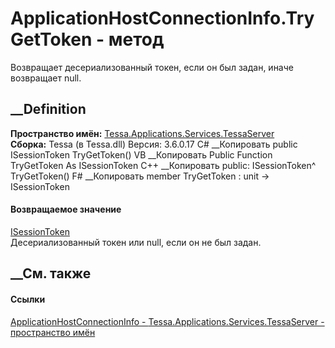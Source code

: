 # ApplicationHostConnectionInfo.TryGetToken - метод
Возвращает десериализованный токен, если он был задан, иначе возвращает null.
## __Definition
 **Пространство имён:**
[Tessa.Applications.Services.TessaServer](N_Tessa_Applications_Services_TessaServer.htm)  
 **Сборка:** Tessa (в Tessa.dll) Версия: 3.6.0.17
C# __Копировать
     public ISessionToken TryGetToken()
VB __Копировать
     Public Function TryGetToken As ISessionToken
C++ __Копировать
     public:
    ISessionToken^ TryGetToken()
F# __Копировать
     member TryGetToken : unit -> ISessionToken 
#### Возвращаемое значение
[ISessionToken](T_Tessa_Platform_Runtime_ISessionToken.htm)  
Десериализованный токен или null, если он не был задан.
##  __См. также
#### Ссылки
[ApplicationHostConnectionInfo -
](T_Tessa_Applications_Services_TessaServer_ApplicationHostConnectionInfo.htm)
[Tessa.Applications.Services.TessaServer - пространство
имён](N_Tessa_Applications_Services_TessaServer.htm)
